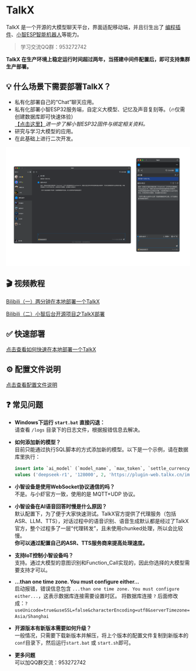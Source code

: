 # TalkX

TalkX 是一个开源的大模型聊天平台，界面适配移动端，并且衍生出了 [编程插件](https://github.com/big-mouth-cn/talkx-plugin-for-jetbrains)、[小智ESP智能机器人](https://github.com/big-mouth-cn/xiaozhi-esp32-for-talkx)等能力。

> 学习交流QQ群：953272742

**TalkX 在生产环境上稳定运行时间超过两年，当搭建中间件配置后，即可支持集群生产部署。**

## 💡 什么场景下需要部署TalkX？
- 私有化部署自己的“Chat”聊天应用。
- 私有化部署小智ESP32服务端，自定义大模型、记忆及声音复刻等。（🔥仅需创建数据库即可快速体验）  
[【点击这里】](https://github.com/big-mouth-cn/xiaozhi-esp32-for-talkx)*进一步了解小智ESP32固件与绑定相关资料。*
- 研究与学习大模型的应用。
- 在此基础上进行二次开发。

![talkx.png](other%2Ftalkx.png)

## 🎬 视频教程
[Bilibili（一）两分钟在本地部署一个TalkX](https://www.bilibili.com/video/BV1C3QdYeErz/)

[Bilibili（二）小智后台开源项目之TalkX部署](https://www.bilibili.com/video/BV17WQdYxE41/)

## ✅ 快速部署

[点击查看如何快速在本地部署一个TalkX](docs%2Fquick-start.md)

## ⚙️ 配置文件说明

[点击查看配置文件说明](docs%2Fconfig.md)

## ❓ 常见问题
- **Windows下运行 `start.bat` 直接闪退：**  
请查看 `/logs` 目录下的日志文件，根据报错信息去解决。


- **如何添加新的模型？**  
目前只能通过执行SQL脚本的方式添加新的模型。以下是一个示例，请在数据库里执行：
    ```sql
    insert into `ai_model` (`model_name`, `max_token`, `settle_currency`, `icon`) 
    values ('deepseek-r1', '128000', 2, 'https://plugin-web.talkx.cn/images/model/gpt4.png');
    ```

- **小智设备是使用WebSocket协议通信的吗？**  
不是。与小虾官方一致，使用的是 MQTT+UDP 协议。


- **小智设备在AI语音回答时慢是什么原因？**  
默认配置下，为了便于大家快速测试。TalkX官方提供了代理服务（包括ASR、LLM、TTS），对话过程中的语音识别、语音生成默认都是经过了TalkX官方，整个过程多了一层“代理转发”，且未使用chunked处理，所以会比较慢。  
**你可以通过配置自己的ASR、TTS服务商来提高处理速度。**


- **支持IoT控制小智设备吗？**  
支持。通过大模型的意图识别和Function_Call实现的，因此你选择的大模型需要支持才可以。


- **...than one time zone. You must configure either...**  
启动报错，错误信息包含 `...than one time zone. You must configure either...`，这表示数据库连接需要设置时区。
将数据库连接 `?` 后面修改成：`?useUnicode=true&useSSL=false&characterEncoding=utf8&serverTimezone=Asia/Shanghai`


- **开源版本有新版本需要如何升级？**  
一般情况，只需要下载新版本并解压，将上个版本的配置文件复制到新版本的`conf`目录下，然后运行`start.bat` 或 `start.sh`即可。


- **更多问题**  
可以加QQ群交流：953272742